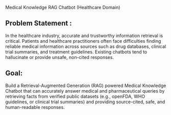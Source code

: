 Medical Knowledge RAG Chatbot (Healthcare Domain)


Problem Statement :
------------------
In the healthcare industry, accurate and trustworthy information retrieval is critical. Patients and healthcare practitioners often face difficulties finding reliable medical information across sources such as drug databases, clinical trial summaries, and treatment guidelines. Existing chatbots tend to hallucinate or provide unsafe, non-cited responses.

Goal:
-----
Build a Retrieval-Augmented Generation (RAG) powered Medical Knowledge Chatbot that can accurately answer medical and pharmaceutical queries by retrieving facts from verified public datasets (e.g., openFDA, WHO guidelines, or clinical trial summaries) and providing source-cited, safe, and human-readable responses.